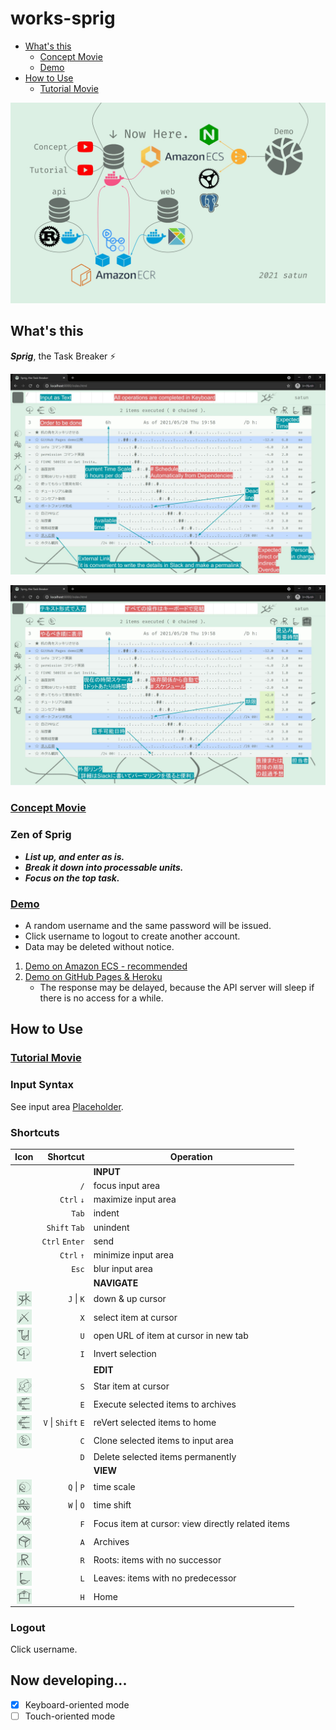 # works-sprig

  - [What's this](#whats-this)
    - [Concept Movie](#concept-movie)
    - [Demo](#demo)
  - [How to Use](#how-to-use)
    - [Tutorial Movie](#tutorial-movie)

<!-- EXTERNAL LINK -->
[Concept]: https://youtu.be/4MatFmieAwE
[Demo1]: https://demo.sprig.work/
[Demo2]: https://satu-n.github.io/works-sprig/
[Docker]: https://docs.docker.com/get-docker/
[SendGrid]: https://sendgrid.com/
[SparkPost]: https://sparkpost.com/
[Tips]: https://github.com/satu-n/tips
[Tutorial]: https://youtu.be/PhxihW87N74

<!-- INTERNAL LINK -->
[Schematic View]: etc/schematic_view.jpg
[Placeholder]: web/src/Page/App/Placeholder.elm
[Screen]: etc/screen_description.jpg
[Screen-ja]: etc/screen_description-ja.jpg

![Schematic View][Schematic View]

## What's this

___Sprig___, the Task Breaker ⚡

![Screen Description][Screen]

![Screen Description in Japanese][Screen-ja]

### [Concept Movie][Concept]

### Zen of Sprig

* ___List up, and enter as is.___
* ___Break it down into processable units.___
* ___Focus on the top task.___

### [Demo][Demo1]

* A random username and the same password will be issued.
* Click username to logout to create another account.
* Data may be deleted without notice.

1. [Demo on Amazon ECS - recommended][Demo1]
2. [Demo on GitHub Pages & Heroku][Demo2]
   * The response may be delayed, because the API server will sleep if there is no access for a while.

## How to Use

### [Tutorial Movie][Tutorial]

### Input Syntax

See input area [Placeholder][Placeholder].

### Shortcuts

|                             Icon                              |           Shortcut | Operation                                         |
| :-----------------------------------------------------------: | -----------------: | ------------------------------------------------- |
|                                                               |                    | __INPUT__                                         |
|                                                               |                `/` | focus input area                                  |
|                                                               |         `Ctrl` `↓` | maximize input area                               |
|                                                               |              `Tab` | indent                                            |
|                                                               |      `Shift` `Tab` | unindent                                          |
|                                                               |     `Ctrl` `Enter` | send                                            |
|                                                               |         `Ctrl` `↑` | minimize input area                               |
|                                                               |              `Esc` | blur input area                                   |
|                                                               |                    | __NAVIGATE__                                      |
| <img src="docs/images/cmd_jk.png" width="24px" align="center"> |         `J` \| `K` | down & up cursor                                  |
| <img src="docs/images/cmd_x.png" width="24px" align="center">  |                `X` | select item at cursor                             |
| <img src="docs/images/cmd_u.png" width="24px" align="center">  |                `U` | open URL of item at cursor in new tab             |
| <img src="docs/images/cmd_i.png" width="24px" align="center">  |                `I` | Invert selection                                  |
|                                                               |                    | __EDIT__                                          |
| <img src="docs/images/cmd_s.png" width="24px" align="center">  |                `S` | Star item at cursor                               |
| <img src="docs/images/cmd_e.png" width="24px" align="center">  |                `E` | Execute selected items to archives                |
| <img src="docs/images/cmd_e.png" width="24px" align="center">  | `V` \| `Shift` `E` | reVert selected items to home                     |
| <img src="docs/images/cmd_c.png" width="24px" align="center">  |                `C` | Clone selected items to input area                |
|                                                                |                `D` | Delete selected items permanently                |
|                                                               |                    | __VIEW__                                          |
| <img src="docs/images/cmd_qp.png" width="24px" align="center"> |         `Q` \| `P` | time scale                                        |
| <img src="docs/images/cmd_wo.png" width="24px" align="center"> |         `W` \| `O` | time shift                                        |
| <img src="docs/images/cmd_f.png" width="24px" align="center">  |                `F` | Focus item at cursor: view directly related items |
| <img src="docs/images/cmd_a.png" width="24px" align="center">  |                `A` | Archives                                          |
| <img src="docs/images/cmd_r.png" width="24px" align="center">  |                `R` | Roots: items with no successor                    |
| <img src="docs/images/cmd_l.png" width="24px" align="center">  |                `L` | Leaves: items with no predecessor                 |
| <img src="docs/images/cmd_h.png" width="24px" align="center">  |                `H` | Home                                              |

### Logout

Click username.

## Now developing...

- [x] Keyboard-oriented mode
- [ ] Touch-oriented mode
